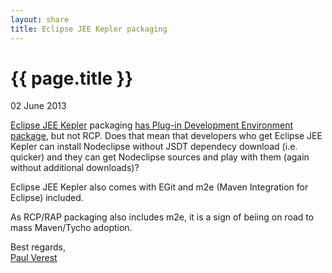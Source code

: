```yaml
---
layout: share
title: Eclipse JEE Kepler packaging
---
```


{{ page.title }}
================

<p class="meta">02 June 2013</p>

[Eclipse JEE Kepler](http://www.eclipse.org/downloads/index-developer.php) packaging
 [has Plug-in Development Environment package](http://www.eclipse.org/downloads/compare_404861.php), but not RCP.
 Does that mean that developers who get Eclipse JEE Kepler can install Nodeclipse without JSDT dependecy download (i.e. quicker)
 and they can get Nodeclipse sources and play with them (again without additional downloads)?
 
Eclipse JEE Kepler also comes with EGit and m2e (Maven Integration for Eclipse) included.

As RCP/RAP packaging also includes m2e, it is a sign of beiing on road to mass Maven/Tycho adoption. 
 
Best regards,  
[Paul Verest](https://github.com/PaulVI)

